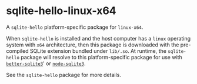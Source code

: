 <!--- Generated with the npm_generate_platform_packages.sh script, don't edit by hand -->

# sqlite-hello-linux-x64

A `sqlite-hello` platform-specific package for `linux-x64`. 

When `sqlite-hello` is installed and the host computer has a `linux` operating system with `x64` architecture, then this package is downloaded with the pre-compiled SQLite extension bundled under `lib/.so`. At runtime, the `sqlite-hello` package will resolve to this platform-specific package for use with [`better-sqlite3`](https://github.com/WiseLibs/better-sqlite3)' or [`node-sqlite3`](https://github.com/TryGhost/node-sqlite3).

See the `sqlite-hello` package for more details.